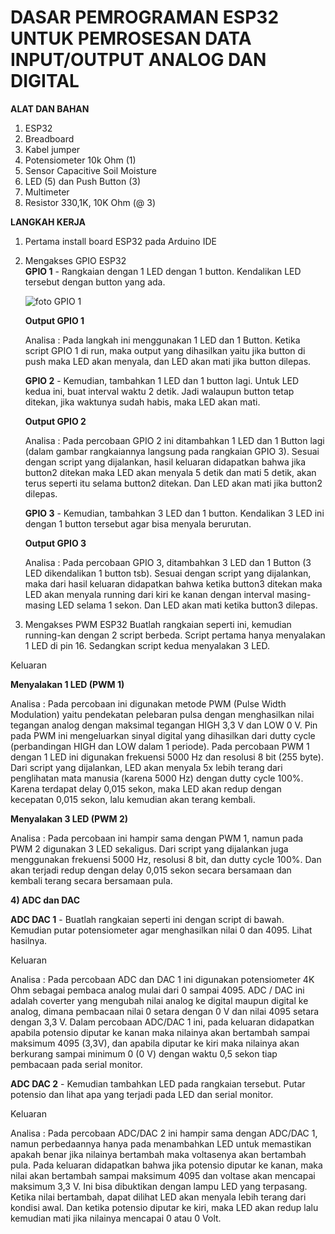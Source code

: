 # DASAR PEMROGRAMAN ESP32 UNTUK PEMROSESAN DATA INPUT/OUTPUT ANALOG DAN DIGITAL

**ALAT DAN BAHAN** 
1) ESP32
2) Breadboard
3) Kabel jumper
4) Potensiometer 10k Ohm (1)
5) Sensor Capacitive Soil Moisture
6) LED (5) dan Push Button (3)
7) Multimeter
8) Resistor 330,1K, 10K Ohm (@ 3)


**LANGKAH KERJA**
1) Pertama install board ESP32 pada Arduino IDE 
2) Mengakses GPIO ESP32 <br />
   **GPIO 1** - Rangkaian dengan 1 LED dengan 1 button. Kendalikan LED tersebut dengan button yang ada.
   
   ![foto GPIO 1](https://user-images.githubusercontent.com/118170084/209065091-9b4f6e10-ffa3-46ab-9e8f-6967a642ba00.jpg)
   
   **Output GPIO 1**
   
   Analisa : Pada langkah ini menggunakan 1 LED dan 1 Button. Ketika script GPIO 1 di run, maka output yang dihasilkan yaitu jika button di push maka LED akan menyala, dan LED akan mati jika button dilepas.
   
   **GPIO 2** - Kemudian, tambahkan 1 LED dan 1 button lagi. Untuk LED kedua ini, buat interval waktu 2 detik. Jadi walaupun button tetap ditekan, jika waktunya sudah habis, maka LED akan mati.
   
   **Output GPIO 2**
   
   Analisa : Pada percobaan GPIO 2 ini ditambahkan 1 LED dan 1 Button lagi (dalam gambar rangkaiannya langsung pada rangkaian GPIO 3). Sesuai dengan script yang dijalankan, hasil keluaran didapatkan bahwa jika button2 ditekan maka LED akan menyala 5 detik dan mati 5 detik, akan terus seperti itu selama button2 ditekan. Dan LED akan mati jika button2 dilepas.
   
   **GPIO 3** - Kemudian, tambahkan 3 LED dan 1 button. Kendalikan 3 LED ini dengan 1 button tersebut agar bisa menyala berurutan.
   
   **Output GPIO 3**

   Analisa : Pada percobaan GPIO 3, ditambahkan 3 LED dan 1 Button (3 LED dikendalikan 1 button tsb). Sesuai dengan script yang dijalankan, maka dari hasil keluaran didapatkan bahwa ketika button3 ditekan maka LED akan menyala running dari kiri ke kanan dengan interval masing-masing LED selama 1 sekon. Dan LED akan mati ketika button3 dilepas.
   
   
3) Mengakses PWM ESP32 
Buatlah rangkaian seperti ini, kemudian running-kan dengan 2 script berbeda. Script pertama hanya menyalakan 1 LED di pin 16. Sedangkan script kedua menyalakan 3 LED.
  
 
  
  Keluaran
   
   **Menyalakan 1 LED (PWM 1)**
   




   
   Analisa : Pada percobaan ini digunakan metode PWM (Pulse Width Modulation) yaitu pendekatan pelebaran pulsa dengan menghasilkan nilai tegangan analog dengan maksimal tegangan HIGH 3,3 V dan LOW 0 V. Pin pada PWM ini mengeluarkan sinyal digital yang dihasilkan dari dutty cycle (perbandingan HIGH dan LOW dalam 1 periode). Pada percobaan PWM 1 dengan 1 LED ini digunakan frekuensi 5000 Hz dan resolusi 8 bit (255 byte). Dari script yang dijalankan, LED akan menyala 5x lebih terang dari penglihatan mata manusia (karena 5000 Hz) dengan dutty cycle 100%. Karena terdapat delay 0,015 sekon, maka LED akan redup dengan kecepatan 0,015 sekon, lalu kemudian akan terang kembali.
   
   **Menyalakan 3 LED (PWM 2)**
   





   Analisa : Pada percobaan ini hampir sama dengan PWM 1, namun pada PWM 2 digunakan 3 LED sekaligus. Dari script yang dijalankan juga menggunakan frekuensi 5000 Hz, resolusi 8 bit, dan dutty cycle 100%. Dan akan terjadi redup dengan delay 0,015 sekon secara bersamaan dan kembali terang secara bersamaan pula.

**4) ADC dan DAC**

   **ADC DAC 1** - Buatlah rangkaian seperti ini dengan script di bawah. Kemudian putar potensiometer agar menghasilkan nilai 0 dan 4095. Lihat hasilnya.
   
  
   
   Keluaran
   





   
   Analisa : Pada percobaan ADC dan DAC 1 ini digunakan potensiometer 4K Ohm sebagai pembaca analog mulai dari 0 sampai 4095. ADC / DAC ini adalah coverter yang mengubah nilai analog ke digital maupun digital ke analog, dimana pembacaan nilai 0 setara dengan 0 V dan nilai 4095 setara dengan 3,3 V. Dalam percobaan ADC/DAC 1 ini, pada keluaran didapatkan apabila potensio diputar ke kanan maka nilainya akan bertambah sampai maksimum 4095 (3,3V), dan apabila diputar ke kiri maka nilainya akan berkurang sampai minimum 0 (0 V) dengan waktu 0,5 sekon tiap pembacaan pada serial monitor.
   
   **ADC DAC 2** - Kemudian tambahkan LED pada rangkaian tersebut. Putar potensio dan lihat apa yang terjadi pada LED dan serial monitor.

   Keluaran
   



   Analisa : Pada percobaan ADC/DAC 2 ini hampir sama dengan ADC/DAC 1, namun perbedaannya hanya pada menambahkan LED untuk memastikan apakah benar jika nilainya bertambah maka voltasenya akan bertambah pula. Pada keluaran didapatkan bahwa jika potensio diputar ke kanan, maka nilai akan bertambah sampai maksimum 4095 dan voltase akan mencapai maksimum 3,3 V. Ini bisa dibuktikan dengan lampu LED yang terpasang. Ketika nilai bertambah, dapat dilihat LED akan menyala lebih terang dari kondisi awal. Dan ketika potensio diputar ke kiri, maka LED akan redup lalu kemudian mati jika nilainya mencapai 0 atau 0 Volt. 
